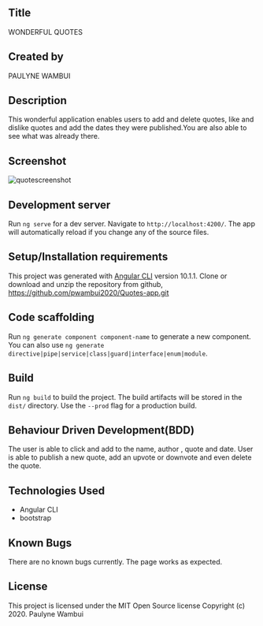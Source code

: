 ## Title 
WONDERFUL QUOTES

## Created by 
PAULYNE WAMBUI

## Description
This wonderful application enables users to add  and delete quotes, like and dislike quotes and add the dates they were published.You are also able to see what was already there.

## Screenshot
![quotescreenshot](https://user-images.githubusercontent.com/69419673/94559756-5cb3ac80-026a-11eb-8e8a-65a803e185e0.png)

## Development server
Run `ng serve` for a dev server. Navigate to `http://localhost:4200/`. The app will automatically reload if you change any of the source files.

## Setup/Installation requirements
This project was generated with [Angular CLI](https://github.com/angular/angular-cli) version 10.1.1.
Clone or download and unzip the repository from github, https://github.com/pwambui2020/Quotes-app.git

## Code scaffolding
Run `ng generate component component-name` to generate a new component. You can also use `ng generate directive|pipe|service|class|guard|interface|enum|module`.

## Build
Run `ng build` to build the project. The build artifacts will be stored in the `dist/` directory. Use the `--prod` flag for a production build.

## Behaviour Driven Development(BDD)
The user is able to click and add to the name, author , quote and date. User is able to publish a new quote, add an upvote or downvote and even delete the quote.

## Technologies Used
* Angular CLI
* bootstrap

## Known Bugs
There are no known bugs currently. The page works as expected.

## License
This project is licensed under the MIT Open Source license Copyright (c) 2020. Paulyne Wambui


